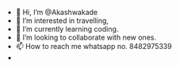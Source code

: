 - 👋 Hi, I’m @Akashwakade
- 👀 I’m interested in travelling, 
- 🌱 I’m currently learning coding.
- 💞️ I’m looking to collaborate with new ones.
- 📫 How to reach me whatsapp no. 8482975339
- 

<!---
Akashwakade/Akashwakade is a ✨ special ✨ repository because its `README.md` (this file) appears on your GitHub profile.
You can click the Preview link to take a look at your changes.
--->
